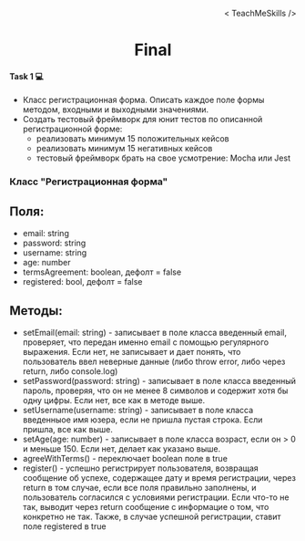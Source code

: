 <p align='right'>< TeachMeSkills /></p>
<h1 align='center'>Final</h1>

#### Task 1 💻

-   Класс регистрационная форма. Описать каждое поле формы методом, входными и выходными значениями.
-   Создать тестовый фреймворк для юнит тестов по описанной регистрационной форме:
    -   реализовать минимум 15 положительных кейсов
    -   реализовать минимум 15 негативных кейсов
    -   тестовый фреймворк брать на свое усмотрение: Mocha или Jest

### Класс "Регистрационная форма"

## Поля:

-   email: string
-   password: string
-   username: string
-   age: number
-   termsAgreement: boolean, дефолт = false
-   registered: bool, дефолт = false

## Методы:

-   setEmail(email: string) - записывает в поле класса введенный email, проверяет, что передан именно email с помощью регулярного выражения. Если нет, не записывает и дает понять, что пользователь ввел неверные данные (либо throw error, либо через return, либо console.log)
-   setPassword(password: string) - записывает в поле класса введенный пароль, проверяя, что он не менее 8 символов и содержит хотя бы одну цифры. Если нет, все как в методе выше.
-   setUsername(username: string) - записывает в поле класса введенныое имя юзера, если не пришла пустая строка. Если пришла, все как выше.
-   setAge(age: number) - записывает в поле класса возраст, если он > 0 и меньше 150. Если нет, делает как указано выше.
-   agreeWithTerms() - переключает boolean поле в true
-   register() - успешно регистрирует пользователя, возвращая сообщение об успехе, содержащее дату и время регистрации, через return в том случае, если все поля правильно заполнены, и пользователь согласился с условиями регистрации. Если что-то не так, выводит через return сообщение с информацие о том, что конкретно не так. Также, в случае успешной регистрации, ставит поле registered в true
